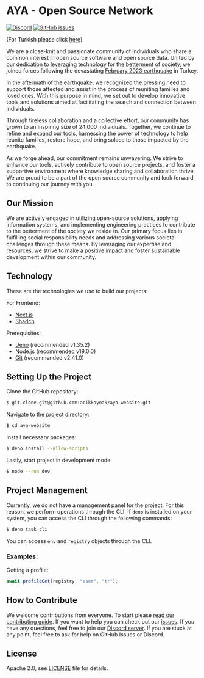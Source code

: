 # AYA - Open Source Network

[![Discord](https://img.shields.io/discord/1072074800622739476?color=7289da&logo=discord&logoColor=white)](https://discord.gg/itdepremyardim)
[![GitHub issues](https://img.shields.io/github/issues/acikkaynak/aya-website)](https://github.com/acikkaynak/aya-website/issues)

(For Turkish please click [here](README.md))

We are a close-knit and passionate community of individuals who share a common interest in open source software and open
source data. United by our dedication to leveraging technology for the betterment of society, we joined forces following
the devastating [February 2023 earthquake](https://en.wikipedia.org/wiki/2023_Turkey%E2%80%93Syria_earthquake) in
Turkey.

In the aftermath of the earthquake, we recognized the pressing need to support those affected and assist in the process
of reuniting families and loved ones. With this purpose in mind, we set out to develop innovative tools and solutions
aimed at facilitating the search and connection between individuals.

Through tireless collaboration and a collective effort, our community has grown to an inspiring size of 24,000
individuals. Together, we continue to refine and expand our tools, harnessing the power of technology to help reunite
families, restore hope, and bring solace to those impacted by the earthquake.

As we forge ahead, our commitment remains unwavering. We strive to enhance our tools, actively contribute to open source
projects, and foster a supportive environment where knowledge sharing and collaboration thrive. We are proud to be a
part of the open source community and look forward to continuing our journey with you.

## Our Mission

We are actively engaged in utilizing open-source solutions, applying information systems, and implementing engineering
practices to contribute to the betterment of the society we reside in. Our primary focus lies in fulfilling social
responsibility needs and addressing various societal challenges through these means. By leveraging our expertise and
resources, we strive to make a positive impact and foster sustainable development within our community.

## Technology

These are the technologies we use to build our projects:

For Frontend:

- [Next.js](https://nextjs.org)
- [Shadcn](https://shadcn/ui)

Prerequisites:

- [Deno](https://deno.land) (recommended v1.35.2)
- [Node.js](https://nodejs.org) (recommended v19.0.0)
- [Git](https://git-scm.com/) (recommended v2.41.0)

## Setting Up the Project

Clone the GitHub repository:

```bash
$ git clone git@github.com:acikkaynak/aya-website.git
```

Navigate to the project directory:

```bash
$ cd aya-website
```

Install necessary packages:

```bash
$ deno install --allow-scripts
```

Lastly, start project in development mode:

```bash
$ node --run dev
```

## Project Management

Currently, we do not have a management panel for the project. For this reason, we perform operations through the CLI. If
`deno` is installed on your system, you can access the CLI through the following commands:

```bash
$ deno task cli
```

You can access `env` and `registry` objects through the CLI.

### Examples:

Getting a profile:

```js
await profileGet(registry, "eser", "tr");
```

## How to Contribute

We welcome contributions from everyone. To start please [read our contributing guide](CONTRIBUTING.en.md). If you want
to help you can check out our [issues](https://github.com/acikkaynak/aya-website/issues). If you have any questions,
feel free to join our [Discord server](https://discord.gg/itdepremyardim). If you are stuck at any point, feel free to
ask for help on GitHub Issues or Discord.

## License

Apache 2.0, see [LICENSE](LICENSE) file for details.
